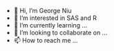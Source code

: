 - 👋 Hi, I’m George Niu
- 👀 I’m interested in SAS and R
- 🌱 I’m currently learning ...
- 💞️ I’m looking to collaborate on ...
- 📫 How to reach me ...

<!---
ggniu/ggniu is a ✨ special ✨ repository because its `README.md` (this file) appears on your GitHub profile.
You can click the Preview link to take a look at your changes.
--->

